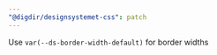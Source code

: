 ```yaml
---
"@digdir/designsystemet-css": patch
---
```


Use `var(--ds-border-width-default)` for border widths
